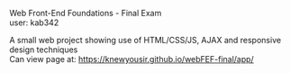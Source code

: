 Web Front-End Foundations -  Final Exam  
user: kab342  
 
 A small web project showing use of HTML/CSS/JS, AJAX and responsive design techniques  
 Can view page at: https://knewyousir.github.io/webFEF-final/app/
